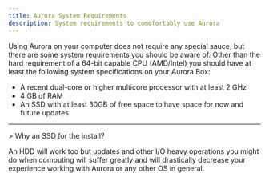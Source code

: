 ```yaml
---
title: Aurora System Requirements
description: System requirements to comofortably use Aurora
---
```


Using Aurora on your computer does not require any special sauce, but there are some system requirements you should be aware of. Other than the hard requirement of a 64-bit capable CPU (AMD/Intel) you should have at least the following system specifications on your Aurora Box:

- A recent dual-core or higher multicore processor with at least 2 GHz
- 4 GB of RAM
- An SSD with at least 30GB of free space to have space for now and future updates
<hr/>
> Why an SSD for the install?

An HDD will work too but updates and other I/O heavy operations you might do when computing will suffer greatly and will drastically decrease your experience working with Aurora or any other OS in general.
